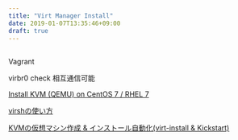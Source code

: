 ```yaml
---
title: "Virt Manager Install"
date: 2019-01-07T13:35:46+09:00
draft: true
---
```


<!--
## Virt Manager Installations onto Mac OSX
To install virtlib pacage,
[homebrew-virt-manager](https://github.com/jeffreywildman/homebrew-virt-manager)

brew tap jeffreywildman/homebrew-virt-manager
brew search virt-manager

brew install virt-manager virt-viewer qemu
-->

## 
Vagrant 

virbr0 check
相互通信可能

[Install KVM (QEMU) on CentOS 7 / RHEL 7](https://www.itzgeek.com/how-tos/linux/centos-how-tos/install-kvm-qemu-on-centos-7-rhel-7.html)
  
[virshの使い方](http://og732.hatenadiary.com/entry/2014/02/28/002709)
  
[KVMの仮想マシン作成 & インストール自動化(virt-install & Kickstart)](https://www.serotoninpower.club/archives/420)
